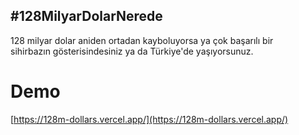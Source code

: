 ## #128MilyarDolarNerede

128 milyar dolar aniden ortadan kayboluyorsa ya çok başarılı bir\
sihirbazın gösterisindesiniz ya da Türkiye'de yaşıyorsunuz.

# Demo

[https://128m-dollars.vercel.app/](https://128m-dollars.vercel.app/)